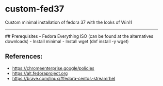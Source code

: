 # custom-fed37
Custom minimal installation of fedora 37 with the looks of Win11
<hr>
## Prerequisites
- Fedora Everything ISO (can be found at the alternatives downloads) 
- Install minimal
- Install wget (dnf install -y wget)


## References:
- https://chromeenterprise.google/policies
- https://alt.fedoraproject.org
- https://brave.com/linux/#fedora-centos-streamrhel
